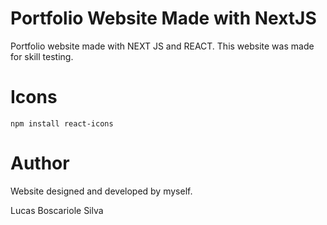 # Portfolio Website Made with NextJS

Portfolio website made with NEXT JS and REACT. This website was made for skill testing.

# Icons

```
npm install react-icons
```

# Author

Website designed and developed by myself.

Lucas Boscariole Silva
